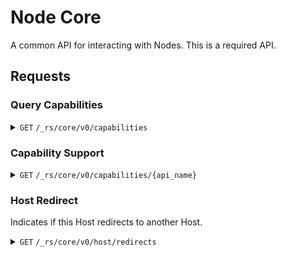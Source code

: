 # Node Core
A common API for interacting with Nodes. This is a required API.

## Requests

### Query Capabilities

<details>
<summary><code>GET</code> <code>/_rs/core/v0/capabilities</code></summary>

#### Request
N/A

#### Response

##### `200 OK`
| name         | optional | type             | description                       |
|--------------|----------|------------------|-----------------------------------|
| capabilities | required | `array (string)` | The API names of each capability. |

```json5
{
	"capabilities": ["core", "post", "relay", "host"]
}
```

</details>

### Capability Support

<details>
<summary><code>GET</code> <code>/_rs/core/v0/capabilities/{api_name}</code></summary>

#### Request
N/A

#### Response

##### `200 OK`
| name        | optional | type     | description                        |
|-------------|----------|----------|------------------------------------|
| min_version | required | `number` | The minimum supported API version. |
| max_version | required | `number` | The maximum supported API version. |

```json5
{
	"min_version": 1,
	"max_version": 3
}
```

##### `404 Not Found`
The requested capability does not exist.
| name       | optional | type     | description                     |
|------------|----------|----------|---------------------------------|
| capability | required | `string` | The API name of the capability. |

```json5
{
	"capability": "relay"
}
```

</details>

### Host Redirect
Indicates if this Host redirects to another Host.

<details>
<summary><code>GET</code> <code>/_rs/core/v0/host/redirects</code></summary>

#### Request
N/A

#### Response
##### `200 OK`
| name      | optional | type             | description                                  |
|-----------|----------|------------------|----------------------------------------------|
| redirects | required | `boolean`        | If this Host redirects to another Host.      |
| links     | optional | `array (string)` | A list of Hosts that this Host redirects to. |

```json5
{
	"redirects": true,
	"links": ["https://rs-host.example.net", "https://example.com/rs_host"]
}
```

##### `501 Not Implemented`
This Node is not a Host.

| name  | optional | type     | description            |
|-------|----------|----------|------------------------|
| error | optional | `string` | The error description. |

```json5
{
	"error": "This Node is not a Host."
}
```

</details>
